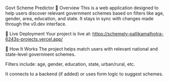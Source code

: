 Govt Scheme Predictor
🚀 Overview
This is a web application designed to help users discover relevant government schemes based on filters like age, gender, area, education, and state. It stays in sync with changes made through the v0.dev interface.

🔗 Live Deployment
Your project is live at:
https://schemely-pallikamalhotra-6243s-projects.vercel.app/


🧠 How It Works
The project helps match users with relevant national and state-level government schemes.

Filters include: age, gender, education, state, urban/rural, etc.

It connects to a backend (if added) or uses form logic to suggest schemes.
